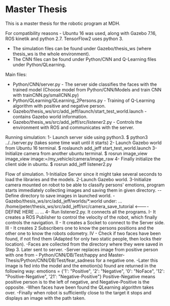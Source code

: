 # Master Thesis
This is a master thesis for the robotic program at MDH.

For compatibility reasons - Ubuntu 16 was used, along with Gazebo 7.16, ROS kinetik and python 2.7.
                            TensorFlow2 uses python 3.
                            
- The simulation files can be found under Gazebo/thesis_ws (where thesis_ws is the whole environment).
- The CNN files can be found under Python/CNN and Q-Learning files under Python/QLearning.

Main files: 
- Python/CNN/server.py - The server side classifies the faces with the trained model (Choose model from Python/CNN/Models and train CNN with trainCNN.py/smallCNN.py)
- Python/QLearning/QLearning_2Persons.py - Training of Q-Learning algorithm with positive and negative person.
- Gazebo/thesis_ws/src/add_jeff/launch/start_test_world.launch - contains Gazebo world information.
- Gazebo/thesis_ws/src/add_jeff/src/listener2.py - Controls the environment with ROS and communicates with the server.

Running simulation:
1- Launch server side using python3. $ python3 ../../server.py (takes some time wait until it starts)
2- Launch Gazebo world from Ubuntu 16 terminal. $ roslaunch add_jeff start_test_world.launch
3- Initialize camera from another ubuntu terminal. $ rosrun image_view image_view image:=/my_vehicle/camera/image_raw
4- Finally initialize the client side in ubuntu. $ rosrun add_jeff listener2.py

Flow of simulation.
1-Initialize Server since it might take several seconds to load the libraries and the models.
2-Launch Gazebo world.
3-Initialize camera mounted on robot to be able to classify persons' emotions, program starts immediately collecting images and saving them in given directory.
  --Define directory to save images in launched world. -Gazebo/thesis_ws/src/add_jeff/worlds/*.world under:
        <link name='camera_link'>
        ...
          <sensor name='camera1' type='camera'>
            <camera name='head'>
              <save enabled='1'>
                <path>/home/peter/thesis_ws/src/add_jeff/src/camera_save_tutorial</path> <---- DEFINE HERE
              </save>
              ...
            </camera>
          ...
          </sensor>
        </link>
4- Run listener2.py. It connects all the programs.
   I- It creates a ROS Publisher to control the velocity of the robot, which finally controls the navigation.
   II - It creates a Socket to connect to the Server side.
   III - It creates 2 Subscribers one to know the persons positions and the other one to know the robots odometry.
   IV - Check if two faces have been found, if not find them (Adapted for only two static people, then locks their location).
        -Faces are collected from the directory where they were saved in Step 3. Later sent to server. 
        -Server replaces image from positive person with one from - Python/CNN/DB/Test/happy and Master-Thesis/Python/CNN/DB/Test/fear_sadness for a negative one.
        -Later this image is fed into the model and the emotion(s) found are returned in the following way:
              emotions = {'1': "Positive", '2': "Negative", '0': "NoFace", '12': "Positive-Negative", '21': "Negative-Positive"}
         Positive-Negative means positive person is to the left of negative, and Negative-Positive is the opposite.
         -When faces have been found the QLearning algorithm takes over.
         -Finally when robot is sufficiently close to the target it stops and displays an image with the path taken.
                                                              


                            


